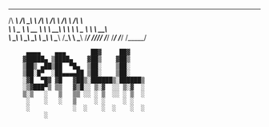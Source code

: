  ______     __  __     ______     ______     ______     ______    
/\  ___\   /\ \_\ \   /\  ___\   /\  ___\   /\  ___\   /\  ___\   
\ \ \____  \ \  __ \  \ \  __\   \ \  __\   \ \___  \  \ \  __\   
 \ \_____\  \ \_\ \_\  \ \_____\  \ \_____\  \/\_____\  \ \_____\ 
  \/_____/   \/_/\/_/   \/_____/   \/_____/   \/_____/   \/_____/ 


         ▄▄▄▄    ▄▄▄       ██▓     ██▓    
        ▓█████▄ ▒████▄    ▓██▒    ▓██▒    
        ▒██▒ ▄██▒██  ▀█▄  ▒██░    ▒██░    
        ▒██░█▀  ░██▄▄▄▄██ ▒██░    ▒██░    
        ░▓█  ▀█▓ ▓█   ▓██▒░██████▒░██████▒
        ░▒▓███▀▒ ▒▒   ▓▒█░░ ▒░▓  ░░ ▒░▓  ░
        ▒░▒   ░   ▒   ▒▒ ░░ ░ ▒  ░░ ░ ▒  ░
         ░    ░   ░   ▒     ░ ░     ░ ░   
         ░            ░  ░    ░  ░    ░  ░
              ░                           
